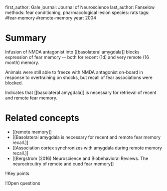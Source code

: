 first_author: Gale
journal: Journal of Neuroscience
last_author: Fanselow
methods: fear conditioning, pharmacological lesion
species: rats
tags: #fear-memory #remote-memory
year: 2004

# Summary
Infusion of NMDA antagonist into [[basolateral amygdala]] blocks expression of fear memory -- both for recent (1d) and very remote (16 month) memory.

Animals were still able to freeze with NMDA antagonist on-board in response to overtraining on shocks, but recall of fear associations were blocked.

Indicates that [[basolateral amygdala]] is necessary for retrieval of recent and remote fear memory.

# Related concepts
* [[remote memory]]
* [[Basolateral amygdala is necessary for recent and remote fear memory recall.]]
* [[Association cortex synchronizes with amygdala during remote memory recall.]]
* [[Bergstrom (2016) Neuroscience and Biobehavioral Reviews. The neurocircuitry of remote and cued fear memory]]

!!Key points

!!Open questions